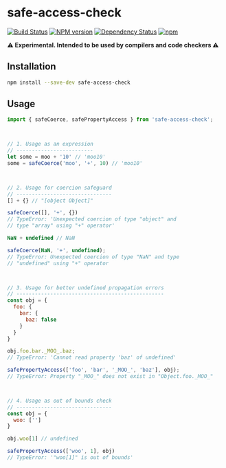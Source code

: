 safe-access-check
=========
[![Build Status](https://travis-ci.org/amilajack/safe-access-check.svg?branch=master&maxAge=2592)](https://travis-ci.org/amilajack/safe-access-check)
[![NPM version](https://badge.fury.io/js/safe-access-check.svg?maxAge=2592)](http://badge.fury.io/js/safe-access-check)
[![Dependency Status](https://img.shields.io/david/amilajack/safe-access-check.svg?maxAge=2592)](https://david-dm.org/amilajack/safe-access-check)
[![npm](https://img.shields.io/npm/dm/safe-access-check.svg?maxAge=2592)](https://npm-stat.com/charts.html?package=safe-access-check)

**⚠️ Experimental. Intended to be used by compilers and code checkers ⚠️**

## Installation
```bash
npm install --save-dev safe-access-check
```

## Usage
```js
import { safeCoerce, safePropertyAccess } from 'safe-access-check';



// 1. Usage as an expression
// -------------------------
let some = moo + '10' // 'moo10'
some = safeCoerce('moo', '+', 10) // 'moo10'



// 2. Usage for coercion safeguard
// -------------------------------
[] + {} // "[object Object]"

safeCoerce([], '+', {})
// TypeError: 'Unexpected coercion of type "object" and
// type "array" using "+" operator'

NaN + undefined // NaN

safeCoerce(NaN, '+', undefined);
// TypeError: Unexpected coercion of type "NaN" and type
// "undefined" using "+" operator



// 3. Usage for better undefined propagation errors
// ------------------------------------------------
const obj = {
  foo: {
    bar: {
      baz: false
    }
  }
}

obj.foo.bar._MOO_.baz;
// TypeError: 'Cannot read property 'baz' of undefined'

safePropertyAccess(['foo', 'bar', '_MOO_', 'baz'], obj);
// TypeError: Property "_MOO_" does not exist in "Object.foo._MOO_"



// 4. Usage as out of bounds check
// -------------------------------
const obj = {
  woo: ['']
}

obj.woo[1] // undefined

safePropertyAccess(['woo', 1], obj)
// TypeError: '"woo[1]" is out of bounds'
```
